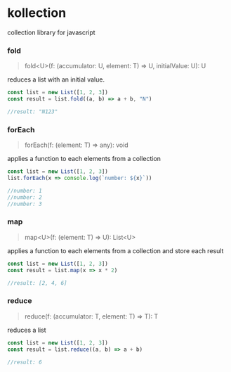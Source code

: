 # kollection
collection library for javascript

### fold
> fold\<U>(f: (accumulator: U, element: T) => U, initialValue: U): U

reduces a list with an initial value.

```javascript
const list = new List([1, 2, 3])
const result = list.fold((a, b) => a + b, "N")

//result: "N123"
```

### forEach
> forEach(f: (element: T) => any): void

applies a function to each elements from a collection

```javascript
const list = new List([1, 2, 3])
list.forEach(x => console.log(`number: ${x}`))

//number: 1
//number: 2
//number: 3
```

### map
> map\<U>(f: (element: T) => U): List\<U>

applies a function to each elements from a collection and store each result

```javascript
const list = new List([1, 2, 3])
const result = list.map(x => x * 2)

//result: [2, 4, 6]
```

### reduce
> reduce(f: (accumulator: T, element: T) => T): T

reduces a list

```javascript
const list = new List([1, 2, 3])
const result = list.reduce((a, b) => a + b)

//result: 6
```
